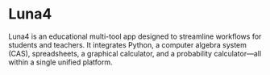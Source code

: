 # Luna4
Luna4 is an educational multi-tool app designed to streamline workflows for students and teachers. It integrates Python, a computer algebra system (CAS), spreadsheets, a graphical calculator, and a probability calculator—all within a single unified platform.
